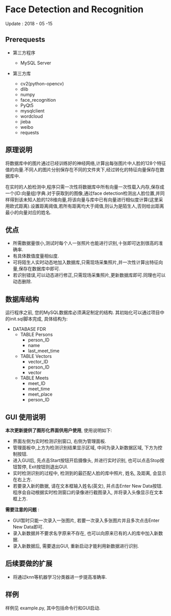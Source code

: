 # Face Detection and Recognition

Update : 2018 - 05 -15

## Prerequests

* 第三方程序

  * MySQL Server

* 第三方库

  * cv2(python-opencv)
  * dlib
  * numpy
  * face_recognition
  * PyQt5
  * mysqlclient
  * wordcloud
  * jieba
  * weibo
  * requests

## 原理说明

将数据库中的图片通过已经训练好的神经网络,计算出每张图片中人脸的128个特征值的向量.不同人的图片分别保存在不同的文件夹下,经过转化的特征向量保存在数据库中.

在实时的人脸检测中,程序只需一次性将数据库中所有向量一次性载入内存,保存成一个(ID:向量组)字典.对于获取到的图像,通过face detection检测出人脸位置,并同样得到该未知人脸的128维向量,将该向量与库中已有向量进行相似度计算(这里采用欧式距离).设置距离阈值,若所有距离均大于阈值,则认为是陌生人,否则给出距离最小的向量对应的姓名.

## 优点

* 所需数据量很小,测试时每个人一张照片也能进行识别,十张即可达到很高的准确率.
* 有具体数值度量相似度.
* 可将陌生人实时动态地加入数据库,只需现场采集照片,并一次性计算出特征向量,保存在数据库中即可.
* 若识别错误,可以动态进行修正,只需现场采集照片,更新数据库即可.同理也可以动态删除.

## 数据库结构

运行程序之前, 您的MySQL数据库必须满足制定的结构. 其初始化可以通过项目中的init.sql脚本完成, 具体结构为:

* DATABASE FDR
  * TABLE Persons
    * person_ID
    * name
    * last_meet_time
  * TABLE Vectors
    * vector_ID
    * person_ID
    * vector
  * TABLE Meets
    * meet_ID
    * meet_time
    * meet_place
    * person_ID

## GUI 使用说明

**本次更新提供了图形化界面供用户使用**, 使用说明如下:

* 界面左侧为实时检测识别窗口, 右侧为管理面板.
* 管理面板中,上方为检测识别结果显示区域, 中间为录入新数据区域, 下方为控制按钮.
* 进入GUI后, 先点击Start按钮开启摄像头, 并进行实时识别, 也可以点击Stop按钮暂停, Exit按钮则退出GUI.
* 实时检测识别的过程中, 检测到的最匹配人脸的库中照片, 姓名, 及距离, 会显示在右上方.
* 若要录入新的数据, 请在文本框输入姓名(英文), 并点击Enter New Data按钮. 程序会自动根据实时检测窗口的录像进行截图录入, 并将录入头像显示在文本框上方.

**需要注意的问题** :

* GUI暂时只能一次录入一张图片, 若要一次录入多张图片并且多次点击Enter New Data即可.
* 录入新数据并不要求名字原来不存在, 也可以向原来已有的人的库中加入新数据.
* 录入新数据后, 需要退出GUI, 重新启动才能利用新数据进行识别.

## 后续要做的扩展

* 将通过knn等机器学习分类器进一步提高准确率.

## 样例

样例见 example.py, 其中包括命令行和GUI启动.
